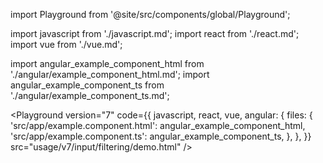 import Playground from '@site/src/components/global/Playground';

import javascript from './javascript.md';
import react from './react.md';
import vue from './vue.md';

import angular_example_component_html from './angular/example_component_html.md';
import angular_example_component_ts from './angular/example_component_ts.md';

<Playground version="7" code={{
  javascript, 
  react, 
  vue, 
  angular: {
    files: {
      'src/app/example.component.html': angular_example_component_html,
      'src/app/example.component.ts': angular_example_component_ts,
    },
  },
}} src="usage/v7/input/filtering/demo.html" />
